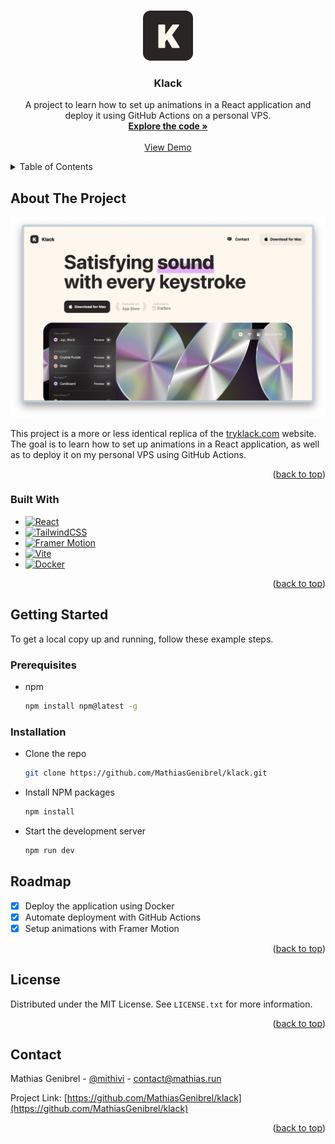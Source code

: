 <a id="readme-top"></a>

<!-- PROJECT LOGO -->
<br />
<div align="center">
  <a href="https://github.com/MathiasGenibrel/klack">
  <img src="public/Klack.png" alt="Logo" width="80" height="80">
  </a>

<h3 align="center">Klack</h3>
  <p align="center">
    A project to learn how to set up animations in a React application and deploy it using GitHub Actions on a personal VPS.
    <br />
    <a href="https://github.com/MathiasGenibrel/klack/tree/main/src"><strong>Explore the code »</strong></a>
    <br />
    <br />
    <a href="https://klack.mathias.run/">View Demo</a>
  </p>
</div>

<!-- TABLE OF CONTENTS -->
<details>
  <summary>Table of Contents</summary>
  <ol>
    <li>
      <a href="#about-the-project">About The Project</a>
      <ul>
        <li><a href="#built-with">Built With</a></li>
      </ul>
    </li>
    <li>
      <a href="#getting-started">Getting Started</a>
      <ul>
        <li><a href="#prerequisites">Prerequisites</a></li>
        <li><a href="#installation">Installation</a></li>
      </ul>
    </li>
    <li><a href="#roadmap">Roadmap</a></li>
    <li><a href="#license">License</a></li>
    <li><a href="#contact">Contact</a></li>
  </ol>
</details>

<!-- ABOUT THE PROJECT -->

## About The Project

[![Klack Copy](public/web-app.png)](https://klack.mathias.run/)

This project is a more or less identical replica of the [tryklack.com](https://tryklack.com/) website. The goal is to learn how to set up animations in a React application, as well as to deploy it on my personal VPS using GitHub Actions.

<p align="right">(<a href="#readme-top">back to top</a>)</p>

### Built With

- [![React](https://img.shields.io/badge/React-20232A?style=for-the-badge&logo=react&logoColor=61DAFB)](https://react.dev/)
- [![TailwindCSS](https://img.shields.io/badge/Tailwind_CSS-38B2AC?style=for-the-badge&logo=tailwind-css&logoColor=white)](https://tailwindcss.com/)
- [![Framer Motion](https://img.shields.io/badge/Framer-black?style=for-the-badge&logo=framer&logoColor=blue)](https://www.framer.com/motion/)
- [![Vite](https://img.shields.io/badge/Vite-B73BFE?style=for-the-badge&logo=vite&logoColor=FFD62E)](https://vitejs.dev/)
- [![Docker](https://img.shields.io/badge/Docker-2CA5E0?style=for-the-badge&logo=docker&logoColor=white)](https://www.docker.com/)

<p align="right">(<a href="#readme-top">back to top</a>)</p>

<!-- GETTING STARTED -->

## Getting Started

To get a local copy up and running, follow these example steps.

### Prerequisites

- npm
  ```sh
  npm install npm@latest -g
  ```

### Installation

- Clone the repo
  ```sh
  git clone https://github.com/MathiasGenibrel/klack.git
  ```
- Install NPM packages

  ```sh
  npm install
  ```

- Start the development server
  ```sh
  npm run dev
  ```

## Roadmap

- [x] Deploy the application using Docker
- [x] Automate deployment with GitHub Actions
- [x] Setup animations with Framer Motion

<p align="right">(<a href="#readme-top">back to top</a>)</p>

## License

Distributed under the MIT License. See `LICENSE.txt` for more information.

<p align="right">(<a href="#readme-top">back to top</a>)</p>

<!-- CONTACT -->

## Contact

Mathias Genibrel - [@mithivi](https://x.com/mithivi) - <a href="mailto:contact@mathias.run">contact@mathias.run</a>

Project Link: [https://github.com/MathiasGenibrel/klack](https://github.com/MathiasGenibrel/klack)

<p align="right">(<a href="#readme-top">back to top</a>)</p>
